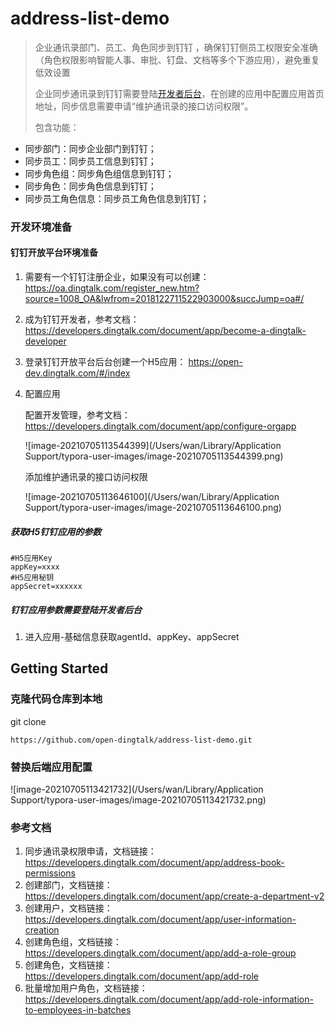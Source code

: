 # address-list-demo
> 企业通讯录部门、员工、角色同步到钉钉 ，确保钉钉侧员工权限安全准确（角色权限影响智能人事、审批、钉盘、文档等多个下游应用），避免重复低效设置
>
> 企业同步通讯录到钉钉需要登陆[开发者后台](https://open-dev.dingtalk.com/)，在创建的应用中配置应用首页地址，同步信息需要申请“维护通讯录的接口访问权限”。
>
> 包含功能：

- 同步部门：同步企业部门到钉钉；
- 同步员工：同步员工信息到钉钉；
- 同步角色组：同步角色组信息到钉钉；
- 同步角色：同步角色信息到钉钉；
- 同步员工角色信息：同步员工角色信息到钉钉；

### 开发环境准备

#### 钉钉开放平台环境准备

1. 需要有一个钉钉注册企业，如果没有可以创建：https://oa.dingtalk.com/register_new.htm?source=1008_OA&lwfrom=2018122711522903000&succJump=oa#/

2. 成为钉钉开发者，参考文档：https://developers.dingtalk.com/document/app/become-a-dingtalk-developer

3. 登录钉钉开放平台后台创建一个H5应用： https://open-dev.dingtalk.com/#/index

4. 配置应用

   配置开发管理，参考文档：https://developers.dingtalk.com/document/app/configure-orgapp

   ![image-20210705113544399](/Users/wan/Library/Application Support/typora-user-images/image-20210705113544399.png)

   添加维护通讯录的接口访问权限

   ![image-20210705113646100](/Users/wan/Library/Application Support/typora-user-images/image-20210705113646100.png)

##### 获取H5钉钉应用的参数

```properties
#H5应用Key
appKey=xxxx
#H5应用秘钥
appSecret=xxxxxx
```

##### 钉钉应用参数需要登陆开发者后台

1. 进入应用-基础信息获取agentId、appKey、appSecret



## Getting Started



### 克隆代码仓库到本地

git clone

```
https://github.com/open-dingtalk/address-list-demo.git
```



### 替换后端应用配置

![image-20210705113421732](/Users/wan/Library/Application Support/typora-user-images/image-20210705113421732.png)

### 参考文档

1. 同步通讯录权限申请，文档链接：https://developers.dingtalk.com/document/app/address-book-permissions
2. 创建部门，文档链接：https://developers.dingtalk.com/document/app/create-a-department-v2
3. 创建用户，文档链接：https://developers.dingtalk.com/document/app/user-information-creation
4. 创建角色组，文档链接：https://developers.dingtalk.com/document/app/add-a-role-group
5. 创建角色，文档链接：https://developers.dingtalk.com/document/app/add-role
6. 批量增加用户角色，文档链接：https://developers.dingtalk.com/document/app/add-role-information-to-employees-in-batches